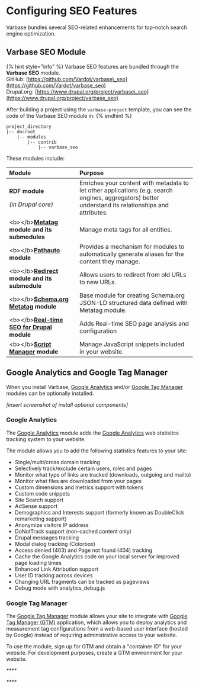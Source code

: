# Configuring SEO Features

Varbase bundles several SEO-related enhancements for top-notch search engine optimization.

## Varbase SEO Module

{% hint style="info" %}
Varbase SEO features are bundled through the **Varbase SEO** module.  
GitHub: [https://github.com/Vardot/varbase\_seo](https://github.com/Vardot/varbase_seo)  
Drupal.org: [https://www.drupal.org/project/varbase\_seo](https://www.drupal.org/project/varbase_seo)

After building a project using the `varbase-project` template, you can see the code of the Varbase SEO module in:
{% endhint %}

```text
project_directory
|-- docroot
    |-- modules
        |-- contrib
            |-- varbase_seo
```

These modules include:

<table>
  <thead>
    <tr>
      <th style="text-align:left">Module</th>
      <th style="text-align:left">Purpose</th>
    </tr>
  </thead>
  <tbody>
    <tr>
      <td style="text-align:left">
        <p><b>RDF module</b>
        </p>
        <p><em>(in Drupal core)</em>
        </p>
      </td>
      <td style="text-align:left">Enriches your content with metadata to let other applications (e.g. search
        engines, aggregators) better understand its relationships and attributes.</td>
    </tr>
    <tr>
      <td style="text-align:left">&lt;b&gt;&lt;/b&gt;<a href="https://www.drupal.org/project/metatag"><b>Metatag</b></a>  <b>module and its submodules</b>
      </td>
      <td style="text-align:left">Manage meta tags for all entities.</td>
    </tr>
    <tr>
      <td style="text-align:left">&lt;b&gt;&lt;/b&gt;<a href="https://www.drupal.org/project/pathauto"><b>Pathauto</b></a><b> module</b>
      </td>
      <td style="text-align:left">Provides a mechanism for modules to automatically generate aliases for
        the content they manage.</td>
    </tr>
    <tr>
      <td style="text-align:left">&lt;b&gt;&lt;/b&gt;<a href="https://www.drupal.org/project/redirect"><b>Redirect</b></a><b> module and its submodule</b>
      </td>
      <td style="text-align:left">Allows users to redirect from old URLs to new URLs.</td>
    </tr>
    <tr>
      <td style="text-align:left">&lt;b&gt;&lt;/b&gt;<a href="https://www.drupal.org/project/schema_metatag"><b>Schema.org Metatag</b></a><b> module</b>
      </td>
      <td style="text-align:left">Base module for creating Schema.org JSON-LD structured data defined with
        Metatag module.</td>
    </tr>
    <tr>
      <td style="text-align:left">&lt;b&gt;&lt;/b&gt;<a href="https://www.drupal.org/project/yoast_seo"><b>Real-time SEO for Drupal</b></a><b> module</b>
      </td>
      <td style="text-align:left">Adds Real-time SEO page analysis and configuration</td>
    </tr>
    <tr>
      <td style="text-align:left">&lt;b&gt;&lt;/b&gt;<a href="https://www.drupal.org/project/script_manager"><b>Script Manager</b></a><b> module</b>
      </td>
      <td style="text-align:left">Manage JavaScript snippets included in your website.</td>
    </tr>
  </tbody>
</table>

## Google Analytics and Google Tag Manager

When you install Varbase, [Google Analytics](https://www.drupal.org/project/google_analytics) and/or [Google Tag Manager](https://www.drupal.org/project/google_tag) modules can be optionally installed.

_\[insert screenshot of install optional components\]_

### Google Analytics

The [Google Analytics](https://www.drupal.org/project/google_analytics) module adds the [Google Analytics](https://marketingplatform.google.com/about/analytics/) web statistics tracking system to your website.

The module allows you to add the following statistics features to your site:

* Single/multi/cross domain tracking
* Selectively track/exclude certain users, roles and pages
* Monitor what type of links are tracked \(downloads, outgoing and mailto\)
* Monitor what files are downloaded from your pages
* Custom dimensions and metrics support with tokens
* Custom code snippets
* Site Search support
* AdSense support
* Demographics and Interests support \(formerly known as DoubleClick remarketing support\)
* Anonymize visitors IP address
* DoNotTrack support \(non-cached content only\)
* Drupal messages tracking
* Modal dialog tracking \(Colorbox\)
* Access denied \(403\) and Page not found \(404\) tracking
* Cache the Google Analytics code on your local server for improved page loading times
* Enhanced Link Attribution support
* User ID tracking across devices
* Changing URL fragments can be tracked as pageviews
* Debug mode with analytics\_debug.js

### Google Tag Manager

The [Google Tag Manager](https://www.drupal.org/project/google_tag) module allows your site to integrate with [Google Tag Manager \(GTM\)](https://tagmanager.google.com/) application, which allows you to deploy analytics and measurement tag configurations from a web-based user interface \(hosted by Google\) instead of requiring administrative access to your website.

To use the module, sign up for GTM and obtain a "container ID" for your website. For development purposes, create a GTM environment for your website.

_\*\*\*\*_

_\*\*\*\*_






